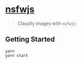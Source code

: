 # [nsfwjs](https://github.com/infinitered/nsfwjs)

> Classify images with `nsfwjs`

## Getting Started

```
yarn
yarn start
```
